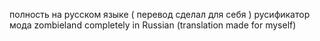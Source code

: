 полность на русском языке ( перевод сделал для себя ) русификатор мода zombieland
completely in Russian (translation made for myself)
